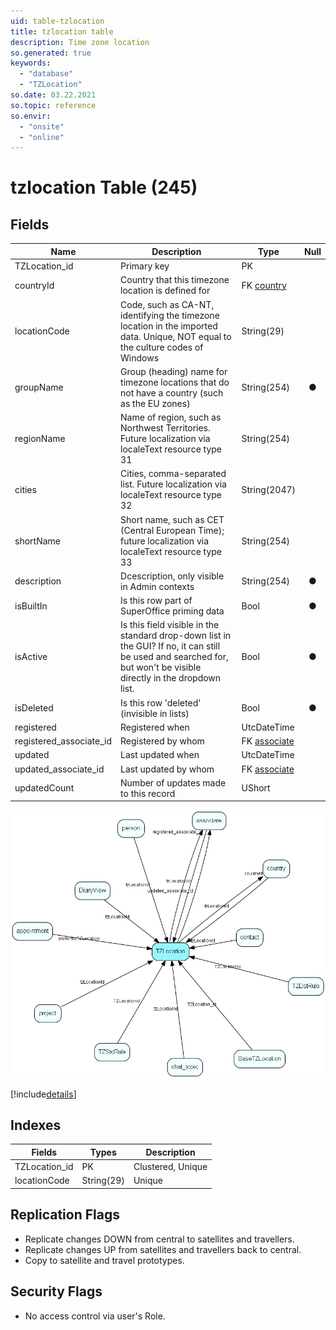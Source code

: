 ```yaml
---
uid: table-tzlocation
title: tzlocation table
description: Time zone location
so.generated: true
keywords:
  - "database"
  - "TZLocation"
so.date: 03.22.2021
so.topic: reference
so.envir:
  - "onsite"
  - "online"
---
```


# tzlocation Table (245)

## Fields

| Name | Description | Type | Null |
|------|-------------|------|:----:|
|TZLocation\_id|Primary key|PK| |
|countryId|Country that this timezone location is defined for|FK [country](country.md)| |
|locationCode|Code, such as CA-NT, identifying the timezone location in the imported data. Unique, NOT equal to the culture codes of Windows|String(29)| |
|groupName|Group (heading) name for timezone locations that do not have a country (such as the EU zones)|String(254)|&#x25CF;|
|regionName|Name of region, such as Northwest Territories. Future localization via localeText resource type 31|String(254)| |
|cities|Cities, comma-separated list. Future localization via localeText resource type 32|String(2047)| |
|shortName|Short name, such as CET (Central European Time); future localization via localeText resource type 33|String(254)| |
|description|Dcescription, only visible in Admin contexts|String(254)|&#x25CF;|
|isBuiltIn|Is this row part of SuperOffice priming data|Bool|&#x25CF;|
|isActive|Is this field visible in the standard drop-down list in the GUI? If no, it can still be used and searched for, but won&apos;t be visible directly in the dropdown list.|Bool|&#x25CF;|
|isDeleted|Is this row &apos;deleted&apos; (invisible in lists)|Bool|&#x25CF;|
|registered|Registered when|UtcDateTime| |
|registered\_associate\_id|Registered by whom|FK [associate](associate.md)| |
|updated|Last updated when|UtcDateTime| |
|updated\_associate\_id|Last updated by whom|FK [associate](associate.md)| |
|updatedCount|Number of updates made to this record|UShort| |


![TZLocation table relationship diagram](./media/TZLocation.png)

[!include[details](./includes/TZLocation.md)]

## Indexes

| Fields | Types | Description |
|--------|-------|-------------|
|TZLocation\_id |PK |Clustered, Unique |
|locationCode |String(29) |Unique |

## Replication Flags

* Replicate changes DOWN from central to satellites and travellers.
* Replicate changes UP from satellites and travellers back to central.
* Copy to satellite and travel prototypes.

## Security Flags

* No access control via user's Role.


